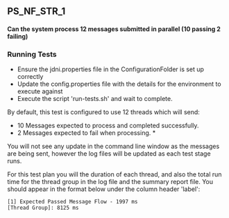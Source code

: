 ## PS_NF_STR_1

#### Can the system process 12 messages submitted in parallel (10 passing 2 failing)

### Running Tests
* Ensure the jdni.properties file in the ConfigurationFolder is set up correctly
* Update the config.properties file with the details for the environment to execute against
* Execute the script 'run-tests.sh' and wait to complete.

By default, this test is configured to use 12 threads which will send:
* 10 Messages expected to process and completed successfully.
* 2 Messages expected to fail when processing. * 

You will not see any update in the command line window as the messages are being sent, however the log files will be
updated as each test stage runs.

For this test plan you will the duration of each thread, and also the total run time for the thread group in the log 
file and the summary report file. You should appear in the format below under the column header 'label':

```
[1] Expected Passed Message Flow - 1997 ms
[Thread Group]: 8125 ms
```
